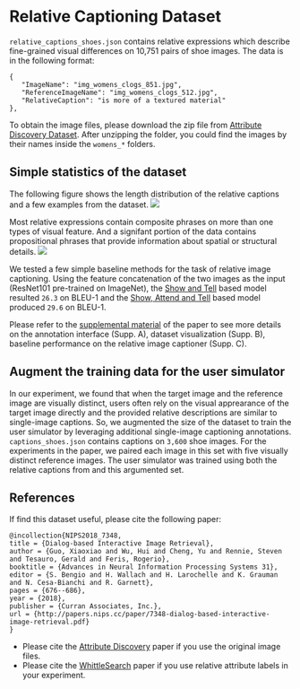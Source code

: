 # Relative Captioning Dataset
`relative_captions_shoes.json` contains relative expressions which describe fine-grained visual differences on 10,751 pairs of shoe images. The data is in the following format: 

```
{
   "ImageName": "img_womens_clogs_851.jpg", 
   "ReferenceImageName": "img_womens_clogs_512.jpg", 
   "RelativeCaption": "is more of a textured material"
},
```
To obtain the image files, please download the zip file from [Attribute Discovery Dataset](http://tamaraberg.com/attributesDataset/index.html). After unzipping the folder, you could find the images by their names inside the  `womens_*` folders.

## Simple statistics of the dataset 

The following figure shows the length distribution of the relative captions and a few examples from the dataset. 
![](https://github.ibm.com/Xiaoxiao-Guo/interactive_image_retrieval/blob/master/dataset/misc/simple_stats.jpeg?raw=true "")

Most relative expressions contain composite phrases on more than one types of visual feature. And a signifant portion of the data contains propositional phrases that provide information about spatial or structural details.
![](https://raw.github.ibm.com/Xiaoxiao-Guo/interactive_image_retrieval/master/dataset/misc/example_captions.jpeg?token=AAA3CsLwAyNO4iiBZX9hL5zic-pMtPetks5cJPXWwA%3D%3D "")

We tested a few simple baseline methods for the task of relative image captioning. Using the feature concatenation of the two images as the input (ResNet101 pre-trained on ImageNet), the [Show and Tell](https://www.cv-foundation.org/openaccess/content_cvpr_2015/papers/Vinyals_Show_and_Tell_2015_CVPR_paper.pdf) based model resulted `26.3` on BLEU-1 and the [Show, Attend and Tell](https://arxiv.org/pdf/1502.03044.pdf) based model produced `29.6` on BLEU-1.

Please refer to the [supplemental material](https://arxiv.org/pdf/1805.00145.pdf) of the paper to see more details on the annotation interface (Supp. A), dataset visualization (Supp. B), baseline performance on the relative image captioner (Supp. C).

## Augment the training data for the user simulator
In our experiment, we found that when the target image and the reference image are visually distinct, users often rely on the visual apprearance of the target image directly and the provided relative descriptions are similar to single-image captions. So, we augmented the size of the dataset to train the user simulator by leveraging additional single-image captioning annotations.  `captions_shoes.json` contains captions on `3,600` shoe images. For the experiments in the paper, we paired each image in this set with five visually distinct reference images. The user simulator was trained using both the relative captions from and this argumented set.

## References 

If find this dataset useful, please cite the following paper:

```
@incollection{NIPS2018_7348,
title = {Dialog-based Interactive Image Retrieval},
author = {Guo, Xiaoxiao and Wu, Hui and Cheng, Yu and Rennie, Steven and Tesauro, Gerald and Feris, Rogerio},
booktitle = {Advances in Neural Information Processing Systems 31},
editor = {S. Bengio and H. Wallach and H. Larochelle and K. Grauman and N. Cesa-Bianchi and R. Garnett},
pages = {676--686},
year = {2018},
publisher = {Curran Associates, Inc.},
url = {http://papers.nips.cc/paper/7348-dialog-based-interactive-image-retrieval.pdf}
}
```
* Please cite the [Attribute Discovery](http://tamaraberg.com/attributesDataset/index.html) paper if you use the original image files. 
* Please cite the [WhittleSearch](http://vision.cs.utexas.edu/whittlesearch/) paper if you use relative attribute labels in your experiment.



